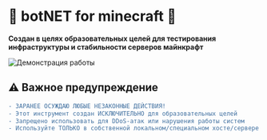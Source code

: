 # 🧪 botNET for minecraft 🚀  
**Создан в целях образовательных целей для тестирования инфраструктуры и стабильности серверов майнкрафт**

<!-- 🔽 ЗАМЕНИТЕ ЭТУ СТРОКУ НА ВАШУ GIF 🔽 -->
![Демонстрация работы](https://github.com/user-attachments/assets/f3427421-51b4-4d7d-990e-362a5c6012c8)
<!-- 🔼 ВСТАВЬТЕ ССЫЛКУ НА GIF ВЫШЕ 🔼 -->

## ⚠️ Важное предупреждение
```diff
- ЗАРАНЕЕ ОСУЖДАЮ ЛЮБЫЕ НЕЗАКОННЫЕ ДЕЙСТВИЯ!
- Этот инструмент создан ИСКЛЮЧИТЕЛЬНО для образовательных целей
- Запрещено использовать для DDoS-атак или нарушения работы систем
- Используйте ТОЛЬКО в собственной локальном/специальном хосте/сервере
